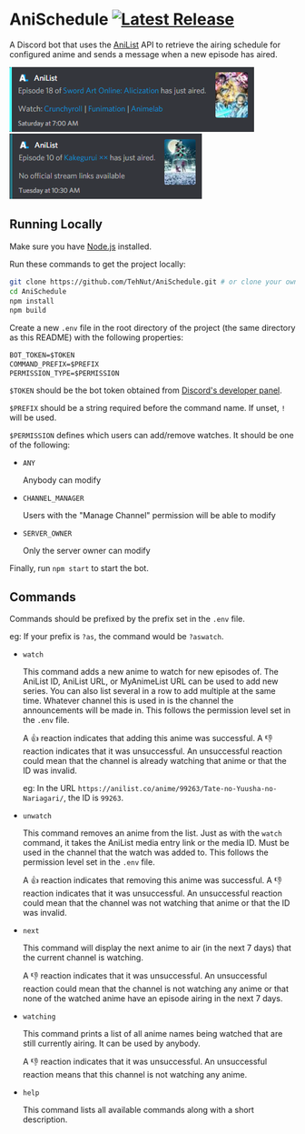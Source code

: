 # AniSchedule [![Latest Release](https://img.shields.io/github/v/release/TehNut/AniSchedule?color=%233DB4F2&label=release&style=flat-square)](https://github.com/TehNut/AniSchedule/releases/latest)

A Discord bot that uses the [AniList](https://anilist.co) API to retrieve the airing schedule for configured anime and
sends a message when a new episode has aired.

![Example Announcement](./img/example.png) ![Example Announcement](./img/example2.png)

## Running Locally

Make sure you have [Node.js](https://nodejs.org/) installed.

Run these commands to get the project locally:

```sh
git clone https://github.com/TehNut/AniSchedule.git # or clone your own fork
cd AniSchedule
npm install
npm build
```

Create a new `.env` file in the root directory of the project (the same directory as this README) with the following properties:

```
BOT_TOKEN=$TOKEN
COMMAND_PREFIX=$PREFIX
PERMISSION_TYPE=$PERMISSION
```

`$TOKEN` should be the bot token obtained from [Discord's developer panel](https://discordapp.com/developers/).

`$PREFIX` should be a string required before the command name. If unset, `!` will be used.

`$PERMISSION` defines which users can add/remove watches. It should be one of the following:

  * `ANY`

    Anybody can modify

  * `CHANNEL_MANAGER`

    Users with the "Manage Channel" permission will be able to modify

  * `SERVER_OWNER`

    Only the server owner can modify

Finally, run `npm start` to start the bot.

## Commands

Commands should be prefixed by the prefix set in the `.env` file.

eg: If your prefix is `?as`, the command would be `?aswatch`.

* `watch`

  This command adds a new anime to watch for new episodes of. The AniList ID, AniList URL, or MyAnimeList URL can be used
  to add new series. You can also list several in a row to add multiple at the same time. Whatever channel this is used
  in is the channel the announcements will be made in. This follows the permission level set in the `.env` file.

  A 👍 reaction indicates that adding this anime was successful. A 👎 reaction indicates that it was unsuccessful. An unsuccessful
  reaction could mean that the channel is already watching that anime or that the ID was invalid.

  eg: In the URL `https://anilist.co/anime/99263/Tate-no-Yuusha-no-Nariagari/`, the ID is `99263`.

* `unwatch`

  This command removes an anime from the list. Just as with the `watch` command, it takes the AniList media entry link or
  the media ID. Must be used in the channel that the watch was added to. This follows the permission level set in the `.env`
  file.

  A 👍 reaction indicates that removing this anime was successful. A 👎 reaction indicates that it was unsuccessful. An unsuccessful
  reaction could mean that the channel was not watching that anime or that the ID was invalid.

* `next`

  This command will display the next anime to air (in the next 7 days) that the current channel is watching.

  A 👎 reaction indicates that it was unsuccessful. An unsuccessful reaction could mean that the channel is not watching
  any anime or that none of the watched anime have an episode airing in the next 7 days.

* `watching`

  This command prints a list of all anime names being watched that are still currently airing. It can be used by anybody.

  A 👎 reaction indicates that it was unsuccessful. An unsuccessful reaction means that this channel is not watching any
  anime.

* `help`

  This command lists all available commands along with a short description.
